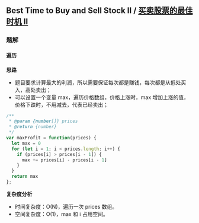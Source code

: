 ## Best Time to Buy and Sell Stock II / [买卖股票的最佳时机 II](https://leetcode-cn.com/problems/best-time-to-buy-and-sell-stock-ii/)

### 题解
#### 遍历
**思路**
+ 题目要求计算最大的利润，所以需要保证每次都是赚钱，每次都是从低处买入，高处卖出；
+ 可以设置一个变量 max，遍历价格数组，价格上涨时，max 增加上涨的值，价格下跌时，不用减去，代表已经卖出；

```js
/**
 * @param {number[]} prices
 * @return {number}
 */
var maxProfit = function(prices) {
  let max = 0
  for (let i = 1; i < prices.length; i++) {
    if (prices[i] > prices[i - 1]) {
      max += prices[i] - prices[i - 1]
    }
  }
  return max
};
```

**复杂度分析**
+ 时间复杂度：O(N)，遍历一次 prices 数组。
+ 空间复杂度：O(1)，max 和 i 占用空间。